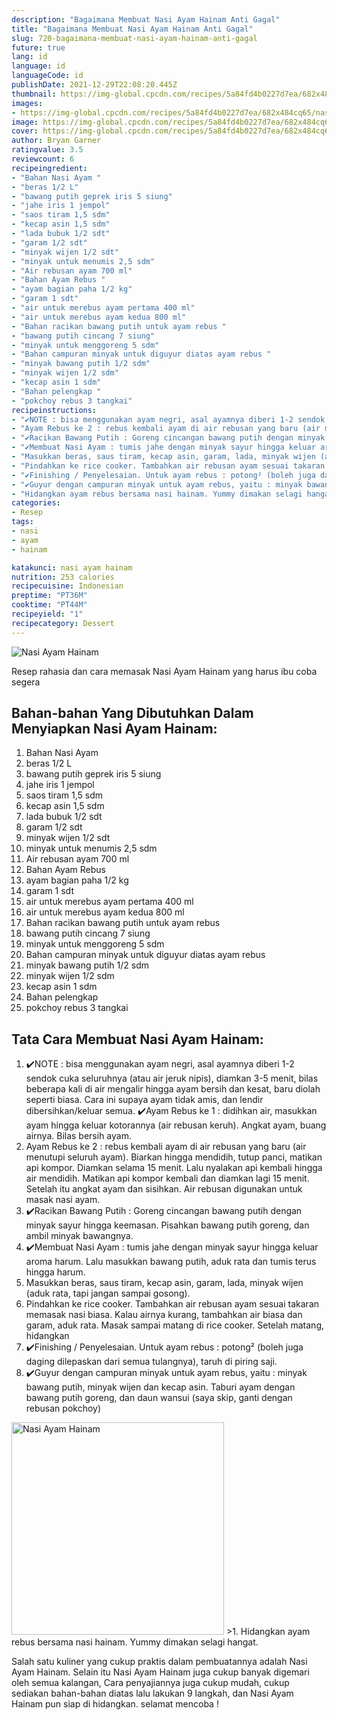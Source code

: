 ```yaml
---
description: "Bagaimana Membuat Nasi Ayam Hainam Anti Gagal"
title: "Bagaimana Membuat Nasi Ayam Hainam Anti Gagal"
slug: 720-bagaimana-membuat-nasi-ayam-hainam-anti-gagal
future: true
lang: id
language: id
languageCode: id
publishDate: 2021-12-29T22:08:20.445Z 
thumbnail: https://img-global.cpcdn.com/recipes/5a84fd4b0227d7ea/682x484cq65/nasi-ayam-hainam-foto-resep-utama.png
images:
- https://img-global.cpcdn.com/recipes/5a84fd4b0227d7ea/682x484cq65/nasi-ayam-hainam-foto-resep-utama.png
image: https://img-global.cpcdn.com/recipes/5a84fd4b0227d7ea/682x484cq65/nasi-ayam-hainam-foto-resep-utama.png
cover: https://img-global.cpcdn.com/recipes/5a84fd4b0227d7ea/682x484cq65/nasi-ayam-hainam-foto-resep-utama.png
author: Bryan Garner
ratingvalue: 3.5
reviewcount: 6
recipeingredient:
- "Bahan Nasi Ayam "
- "beras 1/2 L"
- "bawang putih geprek iris 5 siung"
- "jahe iris 1 jempol"
- "saos tiram 1,5 sdm"
- "kecap asin 1,5 sdm"
- "lada bubuk 1/2 sdt"
- "garam 1/2 sdt"
- "minyak wijen 1/2 sdt"
- "minyak untuk menumis 2,5 sdm"
- "Air rebusan ayam 700 ml"
- "Bahan Ayam Rebus "
- "ayam bagian paha 1/2 kg"
- "garam 1 sdt"
- "air untuk merebus ayam pertama 400 ml"
- "air untuk merebus ayam kedua 800 ml"
- "Bahan racikan bawang putih untuk ayam rebus "
- "bawang putih cincang 7 siung"
- "minyak untuk menggoreng 5 sdm"
- "Bahan campuran minyak untuk diguyur diatas ayam rebus "
- "minyak bawang putih 1/2 sdm"
- "minyak wijen 1/2 sdm"
- "kecap asin 1 sdm"
- "Bahan pelengkap "
- "pokchoy rebus 3 tangkai"
recipeinstructions:
- "✔️NOTE : bisa menggunakan ayam negri, asal ayamnya diberi 1-2 sendok cuka seluruhnya (atau air jeruk nipis), diamkan 3-5 menit, bilas beberapa kali di air mengalir hingga ayam bersih dan kesat, baru diolah seperti biasa. Cara ini supaya ayam tidak amis, dan lendir dibersihkan/keluar semua. ✔️Ayam Rebus ke 1 : didihkan air, masukkan ayam hingga keluar kotorannya (air rebusan keruh). Angkat ayam, buang airnya. Bilas bersih ayam."
- "Ayam Rebus ke 2 : rebus kembali ayam di air rebusan yang baru (air menutupi seluruh ayam). Biarkan hingga mendidih, tutup panci, matikan api kompor. Diamkan selama 15 menit. Lalu nyalakan api kembali hingga air mendidih. Matikan api kompor kembali dan diamkan lagi 15 menit. Setelah itu angkat ayam dan sisihkan. Air rebusan digunakan untuk masak nasi ayam."
- "✔️Racikan Bawang Putih : Goreng cincangan bawang putih dengan minyak sayur hingga keemasan. Pisahkan bawang putih goreng, dan ambil minyak bawangnya."
- "✔️Membuat Nasi Ayam : tumis jahe dengan minyak sayur hingga keluar aroma harum. Lalu masukkan bawang putih, aduk rata dan tumis terus hingga harum."
- "Masukkan beras, saus tiram, kecap asin, garam, lada, minyak wijen (aduk rata, tapi jangan sampai gosong)."
- "Pindahkan ke rice cooker. Tambahkan air rebusan ayam sesuai takaran memasak nasi biasa. Kalau airnya kurang, tambahkan air biasa dan garam, aduk rata. Masak sampai matang di rice cooker. Setelah matang, hidangkan"
- "✔️Finishing / Penyelesaian. Untuk ayam rebus : potong² (boleh juga daging dilepaskan dari semua tulangnya), taruh di piring saji."
- "✔️Guyur dengan campuran minyak untuk ayam rebus, yaitu : minyak bawang putih, minyak wijen dan kecap asin. Taburi ayam dengan bawang putih goreng, dan daun wansui (saya skip, ganti dengan rebusan pokchoy)"
- "Hidangkan ayam rebus bersama nasi hainam. Yummy dimakan selagi hangat."
categories:
- Resep
tags:
- nasi
- ayam
- hainam

katakunci: nasi ayam hainam 
nutrition: 253 calories
recipecuisine: Indonesian
preptime: "PT36M"
cooktime: "PT44M"
recipeyield: "1"
recipecategory: Dessert
---
```



![Nasi Ayam Hainam](https://img-global.cpcdn.com/recipes/5a84fd4b0227d7ea/682x484cq65/nasi-ayam-hainam-foto-resep-utama.png)

Resep rahasia dan cara memasak  Nasi Ayam Hainam yang harus ibu coba segera

<!--inarticleads1-->

## Bahan-bahan Yang Dibutuhkan Dalam Menyiapkan Nasi Ayam Hainam:

1. Bahan Nasi Ayam 
1. beras 1/2 L
1. bawang putih geprek iris 5 siung
1. jahe iris 1 jempol
1. saos tiram 1,5 sdm
1. kecap asin 1,5 sdm
1. lada bubuk 1/2 sdt
1. garam 1/2 sdt
1. minyak wijen 1/2 sdt
1. minyak untuk menumis 2,5 sdm
1. Air rebusan ayam 700 ml
1. Bahan Ayam Rebus 
1. ayam bagian paha 1/2 kg
1. garam 1 sdt
1. air untuk merebus ayam pertama 400 ml
1. air untuk merebus ayam kedua 800 ml
1. Bahan racikan bawang putih untuk ayam rebus 
1. bawang putih cincang 7 siung
1. minyak untuk menggoreng 5 sdm
1. Bahan campuran minyak untuk diguyur diatas ayam rebus 
1. minyak bawang putih 1/2 sdm
1. minyak wijen 1/2 sdm
1. kecap asin 1 sdm
1. Bahan pelengkap 
1. pokchoy rebus 3 tangkai



<!--inarticleads2-->

## Tata Cara Membuat Nasi Ayam Hainam:

1. ✔️NOTE : bisa menggunakan ayam negri, asal ayamnya diberi 1-2 sendok cuka seluruhnya (atau air jeruk nipis), diamkan 3-5 menit, bilas beberapa kali di air mengalir hingga ayam bersih dan kesat, baru diolah seperti biasa. Cara ini supaya ayam tidak amis, dan lendir dibersihkan/keluar semua. ✔️Ayam Rebus ke 1 : didihkan air, masukkan ayam hingga keluar kotorannya (air rebusan keruh). Angkat ayam, buang airnya. Bilas bersih ayam.
1. Ayam Rebus ke 2 : rebus kembali ayam di air rebusan yang baru (air menutupi seluruh ayam). Biarkan hingga mendidih, tutup panci, matikan api kompor. Diamkan selama 15 menit. Lalu nyalakan api kembali hingga air mendidih. Matikan api kompor kembali dan diamkan lagi 15 menit. Setelah itu angkat ayam dan sisihkan. Air rebusan digunakan untuk masak nasi ayam.
1. ✔️Racikan Bawang Putih : Goreng cincangan bawang putih dengan minyak sayur hingga keemasan. Pisahkan bawang putih goreng, dan ambil minyak bawangnya.
1. ✔️Membuat Nasi Ayam : tumis jahe dengan minyak sayur hingga keluar aroma harum. Lalu masukkan bawang putih, aduk rata dan tumis terus hingga harum.
1. Masukkan beras, saus tiram, kecap asin, garam, lada, minyak wijen (aduk rata, tapi jangan sampai gosong).
1. Pindahkan ke rice cooker. Tambahkan air rebusan ayam sesuai takaran memasak nasi biasa. Kalau airnya kurang, tambahkan air biasa dan garam, aduk rata. Masak sampai matang di rice cooker. Setelah matang, hidangkan
1. ✔️Finishing / Penyelesaian. Untuk ayam rebus : potong² (boleh juga daging dilepaskan dari semua tulangnya), taruh di piring saji.
1. ✔️Guyur dengan campuran minyak untuk ayam rebus, yaitu : minyak bawang putih, minyak wijen dan kecap asin. Taburi ayam dengan bawang putih goreng, dan daun wansui (saya skip, ganti dengan rebusan pokchoy)
<img class="lazyload" data-src="//assets-global.cpcdn.com/assets/icons/button_play-2c75c40dde080a61004c1f40b05d8f140eaff45d7e9e6481dc71c63d2e7c4909.png" alt="Nasi Ayam Hainam" width="340" height="340">
>1. Hidangkan ayam rebus bersama nasi hainam. Yummy dimakan selagi hangat.




Salah satu kuliner yang cukup praktis dalam pembuatannya adalah  Nasi Ayam Hainam. Selain itu  Nasi Ayam Hainam  juga cukup banyak digemari oleh semua kalangan, Cara penyajiannya juga cukup mudah, cukup sediakan bahan-bahan diatas lalu lakukan 9 langkah, dan  Nasi Ayam Hainam  pun siap di hidangkan. selamat mencoba !
